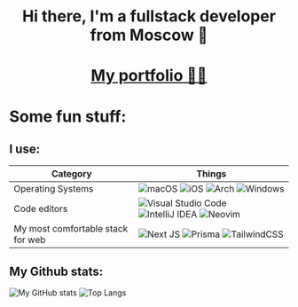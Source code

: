 <h1 align="center">Hi there, I'm a fullstack developer from Moscow 👋</h1>
<h1 align="center"><a href="https://vlppz.ru/">My portfolio 👨‍💻</a></h2>

# Some fun stuff:
## I use:
| Category | Things |
| -------- | ------ |
| Operating Systems | ![macOS](https://img.shields.io/badge/mac%20os-000000?style=for-the-badge&logo=macos&logoColor=F0F0F0) ![iOS](https://img.shields.io/badge/iOS-000000?style=for-the-badge&logo=ios&logoColor=white) ![Arch](https://img.shields.io/badge/Arch%20Linux-1793D1?logo=arch-linux&logoColor=fff&style=for-the-badge) ![Windows](https://img.shields.io/badge/Windows-0078D6?style=for-the-badge&logo=windows&logoColor=white) |
| Code editors | ![Visual Studio Code](https://img.shields.io/badge/Visual%20Studio%20Code-0078d7.svg?style=for-the-badge&logo=visual-studio-code&logoColor=white) ![IntelliJ IDEA](https://img.shields.io/badge/IntelliJIDEA-000000.svg?style=for-the-badge&logo=intellij-idea&logoColor=white) ![Neovim](https://img.shields.io/badge/NeoVim-%2357A143.svg?&style=for-the-badge&logo=neovim&logoColor=white) |
| My most comfortable stack for web | ![Next JS](https://img.shields.io/badge/Next-black?style=for-the-badge&logo=next.js&logoColor=white) ![Prisma](https://img.shields.io/badge/Prisma-3982CE?style=for-the-badge&logo=Prisma&logoColor=white) ![TailwindCSS](https://img.shields.io/badge/tailwindcss-%2338B2AC.svg?style=for-the-badge&logo=tailwind-css&logoColor=white) |

## My Github stats:
![My GitHub stats](https://github-readme-stats.vercel.app/api?username=VladimirPapazov88&show_icons=true&theme=tokyonight) ![Top Langs](https://github-readme-stats.vercel.app/api/top-langs/?username=VladimirPapazov88&layout=donut&theme=tokyonight)
